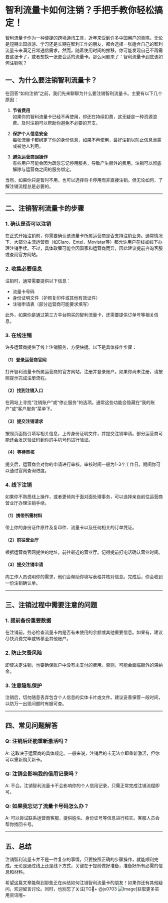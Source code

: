 # 智利流量卡如何注销？手把手教你轻松搞定！

智利流量卡作为一种便捷的跨境通讯工具，近年来受到许多中国用户的青睐。无论是短期出国旅游、学习还是长期在智利工作的朋友，都会选择一张适合自己的智利流量卡来满足日常通信需求。然而，随着使用时间的推移，你可能发现自己不再需要这张卡了，或者想换一张更合适的流量卡。那么问题来了：智利流量卡到底该如何注销呢？

## 一、为什么要注销智利流量卡？

在回答“如何注销”之前，我们先来聊聊为什么要注销智利流量卡。主要有以下几个原因：

1. **节省费用**  
   如果你的智利流量卡已经不再使用，却还在持续扣费，这无疑是一种资源浪费。及时注销可以帮助你避免不必要的开支。

2. **保护个人信息安全**  
   每张流量卡都绑定了你的身份信息，如果不再使用，最好注销以防止信息泄露或被他人利用。

3. **避免运营商误操作**  
   有些用户可能会因为疏忽忘记停用服务，导致产生额外的费用。注销可以彻底解除与运营商之间的服务绑定。

当然，如果你只是暂时不用，也可以选择将卡停用而非直接注销。但无论如何，了解注销流程总是必要的。

---

## 二、注销智利流量卡的步骤

### 1. 确认是否可以注销
在正式开始注销前，你需要确认该流量卡所属运营商是否支持注销业务。通常情况下，大部分主流运营商（如Claro、Entel、Movistar等）都允许用户在线或线下办理注销手续。不过，具体政策可能会因国家和运营商而异，因此建议提前咨询客服或查阅官方网站。

### 2. 收集必要信息
注销时，通常需要提供以下信息：
- 流量卡号码
- 身份证明文件（护照复印件或其他有效证件）
- 注销申请表（部分运营商可能要求填写）

此外，如果你是通过第三方平台购买的智利流量卡，还需要提供订单号等相关信息。

### 3. 在线注销
许多运营商提供了线上注销服务，方便快捷。以下是具体操作步骤：

#### （1）登录运营商官网
打开智利流量卡所属运营商的官方网站，注册并登录账户。如果你尚未注册，请按照提示完成注册流程。

#### （2）找到注销入口
在网站上寻找“注销账户”或“停止服务”的选项。通常这些功能会隐藏在“我的账户”或“客户服务”菜单下。

#### （3）提交注销请求
按照页面指引填写相关信息，上传身份证明文件，并提交注销申请。部分运营商可能还会发送验证码到你的手机号码进行验证。

#### （4）等待审核
提交后，运营商会对你的申请进行审核。审核时间一般为1-3个工作日。期间你可以通过官网查询进度。

### 4. 线下注销
如果你不熟悉线上操作，或者更倾向于面对面处理事务，可以选择亲自前往运营商营业厅办理注销手续。

#### （1）携带所需材料
带上你的身份证件原件及复印件、流量卡以及任何相关的订单凭证。

#### （2）前往营业厅
根据运营商官网提供的地址，前往最近的营业厅。记得提前打电话确认营业时间。

#### （3）提交注销申请
向工作人员说明你的需求，他们会帮助你填写表格并核对信息。完成后，你会收到一份注销确认单。

---

## 三、注销过程中需要注意的问题

### 1. 提前备份重要数据
在注销前，务必检查流量卡内是否有未使用的余额或其他重要信息。如果有，建议尽快消费完毕或转移至其他账户。

### 2. 防止欠费风险
即使决定注销，也要确保账户中没有未支付的费用。否则，可能会面临额外的滞纳金。

### 3. 注意隐私保护
注销后，切勿随意丢弃包含个人信息的实体卡片或文件。建议妥善保管一段时间，以防万一出现问题时有据可查。

---

## 四、常见问题解答

### Q: 注销后还能重新激活吗？
A: 这取决于运营商的具体规定。一般来说，注销后的卡无法立即重新激活，但你可以重新购买新卡。

### Q: 注销会影响我的信用记录吗？
A: 不会。注销智利流量卡不会影响你的个人信用记录，只需正常完成注销流程即可。

### Q: 如果我忘记了流量卡号码怎么办？
A: 可以尝试联系运营商客服，提供姓名、身份证号等信息进行核实。客服人员会帮你找回卡号。

---

## 五、总结

注销智利流量卡并不是一件复杂的事情，只要按照正确的步骤操作，就能顺利完成。无论是通过线上还是线下方式，关键在于提前做好准备，准备好所有必需的信息和材料。

希望这篇文章能帮到那些正在纠结如何注销智利流量卡的朋友！如果你还有其他疑问，欢迎留言讨论。同时，也别忘了关注[TG💪+ @jx0703 ![Image](https://github.com/user-attachments/assets/dbca1d08-cadb-493c-b0ec-ad6f7a83f270)]获取更多实用资讯哦~